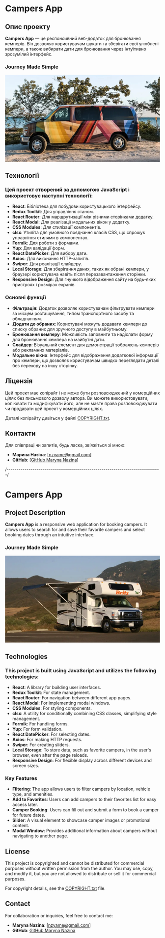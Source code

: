 # Campers App

## Опис проекту

**Campers App** — це респонсивний веб-додаток для бронювання кемперів. Він дозволяє користувачам шукати та зберігати свої улюблені кемпери, а також вибирати дати для бронювання через інтуїтивно зрозумілий інтерфейс.

### Journey Made Simple

![Camper](public/1.webp)

## Технології

### Цей проект створений за допомогою **JavaScript** і використовує наступні технології:

- **React**: Бібліотека для побудови користувацького інтерфейсу.
- **Redux Toolkit**: Для управління станом.
- **React Router**: Для маршрутизації між різними сторінками додатку.
- **React Modal**: Для реалізації модальних вікон у додатку.
- **CSS Modules**: Для стилізації компонентів.
- **clsx**: Утиліта для умовного поєднання класів CSS, що спрощує управління стилями в компонентах.
- **Formik**: Для роботи з формами.
- **Yup**: Для валідації форм.
- **React DatePicker**: Для вибору дати.
- **Axios**: Для виконання HTTP-запитів.
- **Swiper**: Для реалізації слайдеру.
- **Local Storage**: Для зберігання даних, таких як обрані кемпери, у браузері користувача навіть після перезавантаження сторінки.
- **Responsive Design**: Для гнучкого відображення сайту на будь-яких пристроях і розмірах екранів.

### Основні функції

- **Фільтрація**: Додаток дозволяє користувачам фільтрувати кемпери за місцем розташування, типом транспортного засобу та обладнанням.
- **Додати до обраних**: Користувачі можуть додавати кемпери до списку обраних для зручного доступу в майбутньому.
- **Бронювання кемперу**: Можливість заповнити та надіслати форму для бронювання кемпера на майбутні дати.
- **Слайдер**: Візуальний елемент для демонстрації зображень кемперів або рекламних матеріалів.
- **Модальне вікно**: Інтерфейс для відображення додаткової інформації про кемпери, що дозволяє користувачам швидко переглядати деталі без переходу на іншу сторінку.

## Ліцензія

Цей проект має копірайт і не може бути розповсюджений у комерційних цілях без письмового дозволу автора. Ви можете використовувати, копіювати та модифікувати його, але не маєте права розповсюджувати чи продавати цей проект у комерційних цілях.

Деталі копірайту дивіться у файлі [COPYRIGHT.txt](public/COPYRIGHT.txt).

## Контакти

Для співпраці чи запитів, будь ласка, зв’яжіться зі мною:

- **Марина Назіна**: [nzyame@gmail.com]
- **GitHub**: [[GitHub Maryna Nazina](https://github.com/nazinamari)]

/------------------------------------------------------------------------------/

# Campers App

## Project Description

**Campers App** is a responsive web application for booking campers. It allows users to search for and save their favorite campers and select booking dates through an intuitive interface.

### Journey Made Simple

![Camper](public/2.webp)

## Technologies

### This project is built using **JavaScript** and utilizes the following technologies:

- **React**: A library for building user interfaces.
- **Redux Toolkit**: For state management.
- **React Router**: For navigation between different app pages.
- **React Modal**: For implementing modal windows.
- **CSS Modules**: For styling components.
- **clsx**: A utility for conditionally combining CSS classes, simplifying style management.
- **Formik**: For handling forms.
- **Yup**: For form validation.
- **React DatePicker**: For selecting dates.
- **Axios**: For making HTTP requests.
- **Swiper**: For creating sliders.
- **Local Storage**: To store data, such as favorite campers, in the user's browser, even after the page reloads.
- **Responsive Design**: For flexible display across different devices and screen sizes.

### Key Features

- **Filtering**: The app allows users to filter campers by location, vehicle type, and amenities.
- **Add to Favorites**: Users can add campers to their favorites list for easy access later.
- **Camper Booking**: Users can fill out and submit a form to book a camper for future dates.
- **Slider**: A visual element to showcase camper images or promotional content.
- **Modal Window**: Provides additional information about campers without navigating to another page.

## License

This project is copyrighted and cannot be distributed for commercial purposes without written permission from the author. You may use, copy, and modify it, but you are not allowed to distribute or sell it for commercial purposes.

For copyright details, see the [COPYRIGHT.txt](public/COPYRIGHT.txt) file.

## Contact

For collaboration or inquiries, feel free to contact me:

- **Maryna Nazina**: [nzyame@gmail.com]
- **GitHub**: [GitHub Maryna Nazina](https://github.com/nazinamari)
